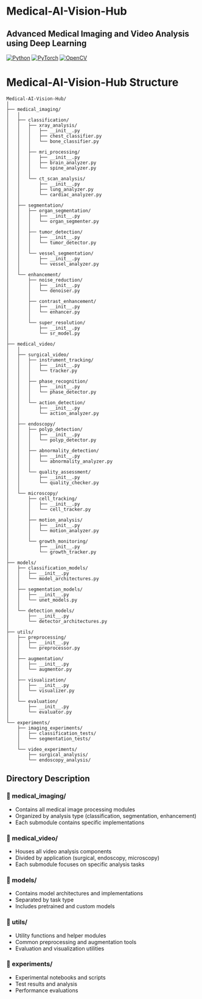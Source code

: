 # Medical-AI-Vision-Hub
## Advanced Medical Imaging and Video Analysis using Deep Learning

[![Python](https://img.shields.io/badge/Python-3.8%2B-blue)](https://www.python.org/)
[![PyTorch](https://img.shields.io/badge/PyTorch-2.0%2B-red)](https://pytorch.org/)
[![OpenCV](https://img.shields.io/badge/OpenCV-4.7%2B-green)](https://opencv.org/)

# Medical-AI-Vision-Hub Structure

```
Medical-AI-Vision-Hub/
│
├── medical_imaging/
│   │
│   ├── classification/
│   │   ├── xray_analysis/
│   │   │   ├── __init__.py
│   │   │   ├── chest_classifier.py
│   │   │   └── bone_classifier.py
│   │   │
│   │   ├── mri_processing/
│   │   │   ├── __init__.py
│   │   │   ├── brain_analyzer.py
│   │   │   └── spine_analyzer.py
│   │   │
│   │   └── ct_scan_analysis/
│   │       ├── __init__.py
│   │       ├── lung_analyzer.py
│   │       └── cardiac_analyzer.py
│   │
│   ├── segmentation/
│   │   ├── organ_segmentation/
│   │   │   ├── __init__.py
│   │   │   └── organ_segmenter.py
│   │   │
│   │   ├── tumor_detection/
│   │   │   ├── __init__.py
│   │   │   └── tumor_detector.py
│   │   │
│   │   └── vessel_segmentation/
│   │       ├── __init__.py
│   │       └── vessel_analyzer.py
│   │
│   └── enhancement/
│       ├── noise_reduction/
│       │   ├── __init__.py
│       │   └── denoiser.py
│       │
│       ├── contrast_enhancement/
│       │   ├── __init__.py
│       │   └── enhancer.py
│       │
│       └── super_resolution/
│           ├── __init__.py
│           └── sr_model.py
│
├── medical_video/
│   │
│   ├── surgical_video/
│   │   ├── instrument_tracking/
│   │   │   ├── __init__.py
│   │   │   └── tracker.py
│   │   │
│   │   ├── phase_recognition/
│   │   │   ├── __init__.py
│   │   │   └── phase_detector.py
│   │   │
│   │   └── action_detection/
│   │       ├── __init__.py
│   │       └── action_analyzer.py
│   │
│   ├── endoscopy/
│   │   ├── polyp_detection/
│   │   │   ├── __init__.py
│   │   │   └── polyp_detector.py
│   │   │
│   │   ├── abnormality_detection/
│   │   │   ├── __init__.py
│   │   │   └── abnormality_analyzer.py
│   │   │
│   │   └── quality_assessment/
│   │       ├── __init__.py
│   │       └── quality_checker.py
│   │
│   └── microscopy/
│       ├── cell_tracking/
│       │   ├── __init__.py
│       │   └── cell_tracker.py
│       │
│       ├── motion_analysis/
│       │   ├── __init__.py
│       │   └── motion_analyzer.py
│       │
│       └── growth_monitoring/
│           ├── __init__.py
│           └── growth_tracker.py
│
├── models/
│   ├── classification_models/
│   │   ├── __init__.py
│   │   └── model_architectures.py
│   │
│   ├── segmentation_models/
│   │   ├── __init__.py
│   │   └── unet_models.py
│   │
│   └── detection_models/
│       ├── __init__.py
│       └── detector_architectures.py
│
├── utils/
│   ├── preprocessing/
│   │   ├── __init__.py
│   │   └── preprocessor.py
│   │
│   ├── augmentation/
│   │   ├── __init__.py
│   │   └── augmentor.py
│   │
│   ├── visualization/
│   │   ├── __init__.py
│   │   └── visualizer.py
│   │
│   └── evaluation/
│       ├── __init__.py
│       └── evaluator.py
│
└── experiments/
    ├── imaging_experiments/
    │   ├── classification_tests/
    │   └── segmentation_tests/
    │
    └── video_experiments/
        ├── surgical_analysis/
        └── endoscopy_analysis/
```

## Directory Description

### 📁 medical_imaging/
- Contains all medical image processing modules
- Organized by analysis type (classification, segmentation, enhancement)
- Each submodule contains specific implementations

### 📁 medical_video/
- Houses all video analysis components
- Divided by application (surgical, endoscopy, microscopy)
- Each submodule focuses on specific analysis tasks

### 📁 models/
- Contains model architectures and implementations
- Separated by task type
- Includes pretrained and custom models

### 📁 utils/
- Utility functions and helper modules
- Common preprocessing and augmentation tools
- Evaluation and visualization utilities

### 📁 experiments/
- Experimental notebooks and scripts
- Test results and analysis
- Performance evaluations
